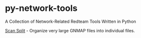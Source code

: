 # py-network-tools
A Collection of Network-Related Redteam Tools Written in Python

[Scan Split](scanning/README.md) - Organize very large GNMAP files into individual files.
